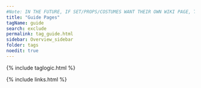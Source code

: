```yaml
---
#Note: IN THE FUTURE, IF SET/PROPS/COSTUMES WANT THEIR OWN WIKI PAGE, THEY CAN MAKE MORE TAGS FOR THEIR WORK. I AM NOT IN THAT WORLD AND WON'T INCLUDE IT FOR NOW (delete me if not-applicable in the future)
title: "Guide Pages"
tagName: guide
search: exclude
permalink: tag_guide.html
sidebar: Overview_sidebar
folder: tags
noedit: true
---
```

{% include taglogic.html %}

{% include links.html %}
